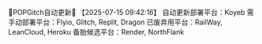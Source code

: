 📲POPGitch自动更新📲 
【2025-07-15 09:42:16】 
自动更新部署平台：Koyeb 
需手动部署平台：Flyio, Glitch, Replit, Dragon 
已废弃用平台：RailWay, LeanCloud, Heroku
备胎候选平台：Render, NorthFlank 

